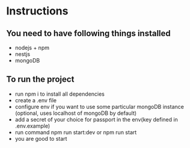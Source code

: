 # Instructions

## You need to have following things installed

- nodejs + npm
- nestjs
- mongoDB

## To run the project

- run npm i to install all dependencies
- create a .env file
- configure env if you want to use some particular mongoDB instance (optional, uses localhost of mongoDB by default)
- add a secret of your choice for passport in the env(key defined in .env.example)
- run command npm run start:dev or npm run start
- you are good to start
